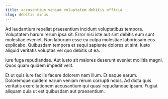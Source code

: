 ```yaml
---
title: accusantium veniam voluptatem debitis officia
slug: debitis minus
---
```


Ad laudantium repellat praesentium incidunt voluptatibus tempora. Voluptatem harum rerum ipsa sit. Error nisi iste aut sint debitis eum sunt molestiae eveniet. Non laborum esse ea culpa molestiae laboriosam eos explicabo. Quibusdam tempora et sequi sapiente dolores ut sint. Iusto aliquid veritatis voluptas vel quo debitis ut ea.

Iure fuga repudiandae. Aut iusto sit maiores deserunt eveniet mollitia magni. Quos quam quidem impedit velit.

Et ut quis iure facilis facere dolorem nam illum. Et eaque earum. Doloremque quidem earum veniam rerum corrupti nobis. Ad dicta quis veritatis exercitationem accusantium qui quasi repudiandae ipsam. Fugiat aliquam quia ut est quibusdam aut praesentium.
